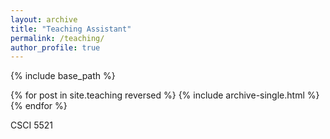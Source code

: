 ```yaml
---
layout: archive
title: "Teaching Assistant"
permalink: /teaching/
author_profile: true
---
```


{% include base_path %}

{% for post in site.teaching reversed %}
  {% include archive-single.html %}
{% endfor %}

CSCI 5521


